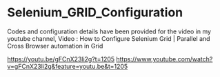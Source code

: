 # Selenium_GRID_Configuration

Codes and configuration details have been provided for the video in my youtube channel,
Video : How to Configure Selenium Grid | Parallel and Cross Browser automation in Grid

https://youtu.be/gFCnX23li2g?t=1205
https://www.youtube.com/watch?v=gFCnX23li2g&feature=youtu.be&t=1205
